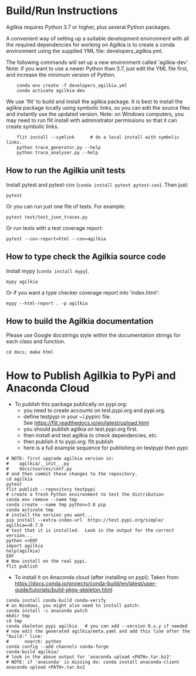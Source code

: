 # Build/Run  Instructions

Agilkia requires Python 3.7 or higher, plus several Python packages.

A convenient way of setting up a suitable development environment with
all the required dependencies for working on Agilkia is to create a 
conda environment using the supplied YML file: developers_agilkia.yml.

The following commands will set up a new environment called 'agilkia-dev'.
Note: if you want to use a newer Python than 3.7, just edit the YML file
first, and increase the minimum version of Python.
```
    conda env create -f developers_agilkia.yml
    conda activate agilkia-dev
```

We use 'flit' to build and install the agilkia package.
It is best to install the agilkia package locally using symbolic links,
so you can edit the source files and instantly use the updated version.
Note: on Windows computers, you may need to run flit install with 
administrator permissions so that it can create symbolic links.
```
    flit install --symlink      # do a local install with symbolic links.
    python trace_generator.py --help
    python trace_analyser.py --help
```


## How to run the Agilkia unit tests

Install pytest and pytest-cov (```conda install pytest pytest-cov```).
Then just:
```
pytest
```

Or you can run just one file of tests.  For example:
```
pytest test/test_json_traces.py
```

Or run tests with a test coverage report:
```
pytest --cov-report=html --cov=agilkia
```


## How to type check the Agilkia source code

Install mypy (```conda install mypy```).

```
mypy agilkia
```

Or if you want a type checker coverage report into 'index.html':
```
mypy --html-report . -p agilkia
```


## How to build the Agilkia documentation

Please use Google docstrings style within the documentation
strings for each class and function.

```
cd docs; make html
```


# How to Publish Agilkia to PyPi and Anaconda Cloud

* To publish this package publically on pypi.org:
  * you need to create accounts on test.pypi.org and pypi.org.
  * define testpypi in your ~/.pypirc file.  
    See https://flit.readthedocs.io/en/latest/upload.html 
  * you should publish agilkia on test.pypi.org first.
  * then install and test agilkia to check dependencies, etc.
  * then publish it to pypi.org: flit publish
  * here is a full example sequence for publishing on testpypi then pypi:
```
# NOTE: first upgrade agilkia version in:
#    agilkia/__init__.py
#    docs/sources/conf.py
# and then commit these changes to the repository.
cd agilkia
pytest
flit publish --repository testpypi
# create a fresh Python environment to test the distribution
conda env remove --name tmp
conda create --name tmp python=3.8 pip
conda activate tmp
# install the version you want...
pip install --extra-index-url  https://test.pypi.org/simple/ agilkia==0.7.0
# test that it is installed.  Look in the output for the correct version...
python <<EOF
import agilkia
help(agilkia)
EOF
# Now install on the real pypi.
flit publish
```
* To install it on Anaconda cloud (after installing on pypi):
  Taken from: https://docs.conda.io/projects/conda-build/en/latest/user-guide/tutorials/build-pkgs-skeleton.html
```
conda install conda-build conda-verify
# on Windows, you might also need to install patch:
conda install -c anaconda patch
mkdir tmp
cd tmp
conda skeleton pypi agilkia   # you can add --version 0.x.y if needed
# now edit the generated agilkia/meta.yaml and add this line after the "build:" line:
#      noarch: python
conda config --add channels conda-forge
conda-build agilkia/
# look in the above output for 'anaconda upload <PATH>.tar.bz2'
# NOTE: if 'anaconda' is missing do: conda install anaconda-client
anaconda upload <PATH>.tar.bz2
```
